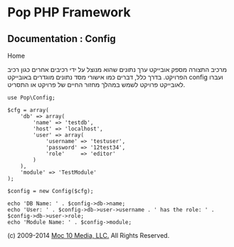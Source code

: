 Pop PHP Framework
=================

Documentation : Config
----------------------

Home

מרכיב התצורה מספק אובייקט ערך נתונים שהוא מנוצל על ידי רכיבים אחרים כגון
רכיב הפרויקט. בדרך כלל, דברים כמו אישורי מסד נתונים מוגדרים באובייקט
config ועברו לאובייקט פרויקט לשמש במהלך מחזור החיים של פרויקט או התסריט.

    use Pop\Config;

    $cfg = array(
        'db' => array(
            'name' => 'testdb',
            'host' => 'localhost',
            'user' => array(
                'username' => 'testuser',
                'password' => '12test34',
                'role'     => 'editor'
            )
        ),
        'module' => 'TestModule'
    );

    $config = new Config($cfg);

    echo 'DB Name: ' . $config->db->name;
    echo 'User: ' . $config->db->user->username . ' has the role: ' . $config->db->user->role;
    echo 'Module Name: ' . $config->module;

\(c) 2009-2014 [Moc 10 Media, LLC.](http://www.moc10media.com) All
Rights Reserved.
